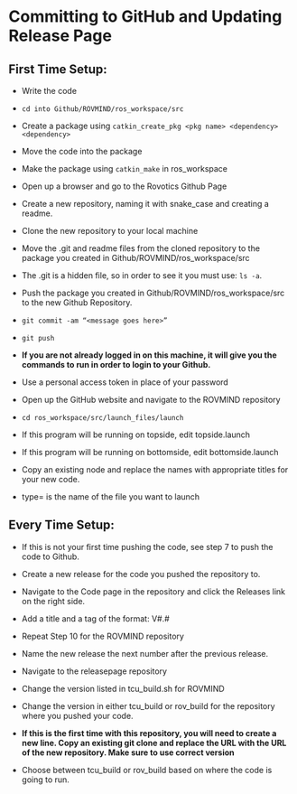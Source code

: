 # Committing to GitHub and Updating Release Page

## First Time Setup:

- Write the code
 
- `cd into Github/ROVMIND/ros_workspace/src`
 
- Create a package using `catkin_create_pkg <pkg name> <dependency> <dependency>`
 
- Move the code into the package

- Make the package using `catkin_make` in ros_workspace

- Open up a browser and go to the Rovotics Github Page

- Create a new repository, naming it with snake_case and creating a readme.

- Clone the new repository to your local machine

- Move the .git and readme files from the cloned repository to the package you created in Github/ROVMIND/ros_workspace/src

- The .git is a hidden file, so in order to see it you must use: `ls -a`.

- Push the package you created in Github/ROVMIND/ros_workspace/src to the new Github Repository.

- `git commit -am “<message goes here>”`

- `git push`

- **If you are not already logged in on this machine, it will give you the commands to run in order to login to your Github.**

- Use a personal access token in place of your password

- Open up the GitHub website and navigate to the ROVMIND repository

- `cd ros_workspace/src/launch_files/launch`

- If this program will be running on topside, edit topside.launch

- If this program will be running on bottomside, edit bottomside.launch

- Copy an existing node and replace the names with appropriate titles for your new code.

- type= is the name of the file you want to launch

## Every Time Setup:

- If this is not your first time pushing the code, see step 7 to push the code to Github.

- Create a new release for the code you pushed the repository to.

- Navigate to the Code page in the repository and click the Releases link on the right side.

- Add a title and a tag of the format: V#.#

- Repeat Step 10 for the ROVMIND repository

- Name the new release the next number after the previous release.

- Navigate to the releasepage repository

- Change the version listed in tcu_build.sh for ROVMIND

- Change the version in either tcu_build or rov_build for the repository where you pushed your code.

- **If this is the first time with this repository, you will need to create a new line. Copy an existing git clone and replace the URL with the URL of the new repository. Make sure to use correct version**

- Choose between tcu_build or rov_build based on where the code is going to run.
  
  
